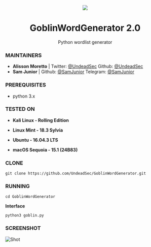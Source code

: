 <p align="center">
  <img src="https://raw.githubusercontent.com/UndeadSec/GoblinWordGenerator/master/goblin.png">  
</p>

<h1 align="center">GoblinWordGenerator 2.0</h1>
<p align="center">
  Python wordlist generator 
</p>

### MAINTAINERS
* **Alisson Moretto** | 
Twitter: <a href="https://twitter.com/UndeadSec">@UndeadSec</a>
Github: <a href="https://github.com/UndeadSec">@UndeadSec</a>
* **Sam Junior** |
Github: <a href="https://github.com/samjunior416">@SamJunior</a>
Telegram: <a href="https://t.me/un00mz">@SamJunior</a>

### PREREQUISITES

* python 3.x 

### TESTED ON
* **Kali Linux - Rolling Edition**

* **Linux Mint - 18.3 Sylvia**

* **Ubuntu - 16.04.3 LTS**

* **macOS Sequoia - 15.1 (24B83)**

### CLONE
```
git clone https://github.com/UndeadSec/GoblinWordGenerator.git
```

### RUNNING
```
cd GoblinWordGenerator
```
**Interface**

```
python3 goblin.py
```

### SCREENSHOT
![Shot](https://github.com/UndeadSec/GoblinWordGenerator/blob/master/sc.png)
